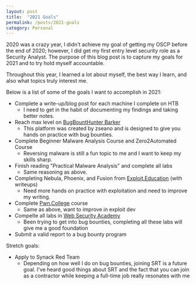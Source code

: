 ```yaml
---
layout: post
title:  "2021 Goals"
permalink: /posts/2021-goals
category: Personal
---
```


2020 was a crazy year, I didn't achieve my goal of getting my OSCP before the end of 2020; however, I did get my first entry level security role as a Security Analyst. The purpose of this blog post is to capture my goals for 2021 and to try hold myself accountable.

Throughout this year, I learned a lot about myself, the best way I learn, and also what topics truly interest me. 

Below is a list of some of the goals I want to accomplish in 2021:

- Complete a write-up/blog post for each machine I complete on HTB
    - I need to get in the habit of documenting my findings and taking better notes.
- Reach max level on [BugBountHunter Barker](https://www.bugbountyhunter.com/)
    - This platform was created by zseano and is designed to give you hands on practice with bug bounties.
- Complete Beginner Malware Analysis Course and Zero2Automated Course
    - Reversing malware is still a fun topic to me and I want to keep my skills sharp.
- Finish reading "Practical Malware Analysis" and complete all labs
    - Same reasoning as above.
- Completing Nebula, Phoenix, and Fusion from [Exploit.Education](https://exploit.education/) (with writeups)
    - Need more hands on practice with exploitation and need to improve my writing.
- Complete [Pwn.College](https://pwn.college/) course
    - Same as above, want to improve in exploit dev
- Compelte all labs in [Web Security Academy](https://portswigger.net/web-security)
    - Been trying to get into bug bounties, completing all these labs will give me a good foundation
- Submit a valid report to a bug bounty program


Stretch goals:
- Apply to Synack Red Team
    - Depending on how well I do on bug bounties, joining SRT is a future goal. I've heard good things about SRT and the fact that you can join as a contractor while keeping a full-time job really resonates with me